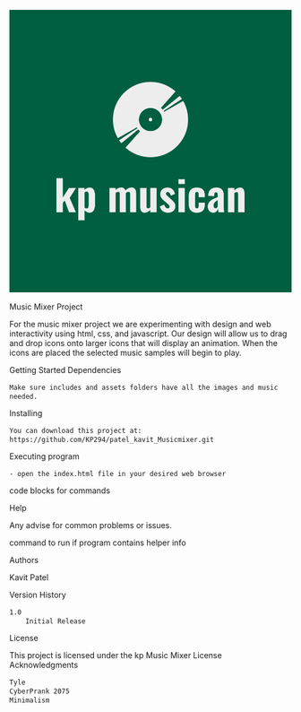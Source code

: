 ![kp_logo](images/Logo.svg)

Music Mixer Project

For the music mixer project we are experimenting with design and web interactivity using html, css, and javascript.
Our design will allow us to drag and drop icons onto larger icons that will display an animation. When the icons are placed the selected music samples will begin to play.   

Getting Started
Dependencies

    Make sure includes and assets folders have all the images and music needed.

Installing

    You can download this project at: https://github.com/KP294/patel_kavit_Musicmixer.git

Executing program

    - open the index.html file in your desired web browser

code blocks for commands

Help

Any advise for common problems or issues.

command to run if program contains helper info

Authors

Kavit Patel

Version History

    1.0
        Initial Release

License

This project is licensed under the kp Music Mixer License
Acknowledgments


    Tyle
    CyberPrank 2075
    Minimalism
